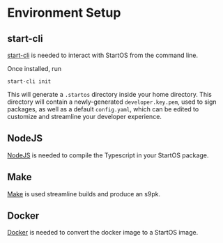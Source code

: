 # Environment Setup

## start-cli

<a href="[https://](https://github.com/Start9Labs/start-os/)" target="_blank">start-cli</a> is needed to interact with StartOS from the command line.

Once installed, run

```
start-cli init
```

This will generate a `.startos` directory inside your home directory. This directory will contain a newly-generated `developer.key.pem`, used to sign packages, as well as a default `config.yaml`, which can be edited to customize and streamline your developer experience.

## NodeJS

<a href="https://nodejs.org/en/" target="_blank">NodeJS</a> is needed to compile the Typescript in your StartOS package.

## Make

<a href="https://www.gnu.org/software/make/" target="_blank">Make</a> is used streamline builds and produce an s9pk.

## Docker

<a href="https://docs.docker.com/get-docker/" target="_blank">Docker</a> is needed to convert the docker image to a StartOS image.
